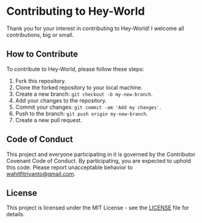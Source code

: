 # Contributing to Hey-World

Thank you for your interest in contributing to Hey-World! I welcome all contributions, big or small.

## How to Contribute

To contribute to Hey-World, please follow these steps:

1. Fork this repository.
2. Clone the forked repository to your local machine.
3. Create a new branch: `git checkout -b my-new-branch`.
4. Add your changes to the repository.
5. Commit your changes: `git commit -am 'Add my changes'`.
6. Push to the branch: `git push origin my-new-branch`.
7. Create a new pull request.

## Code of Conduct

This project and everyone participating in it is governed by the Contributor Covenant Code of Conduct. By participating, you are expected to uphold this code. Please report unacceptable behavior to wahitfitriyanto@gmail.com.

## License

This project is licensed under the MIT License - see the [LICENSE](LICENSE) file for details.
